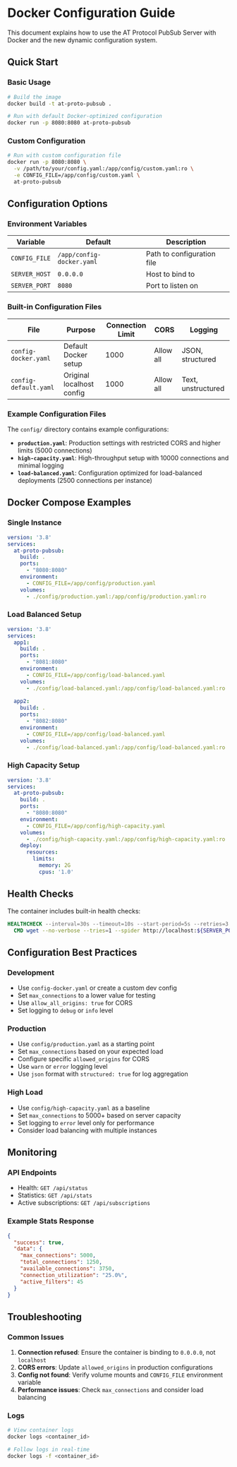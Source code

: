 # Docker Configuration Guide

This document explains how to use the AT Protocol PubSub Server with Docker and the new dynamic configuration system.

## Quick Start

### Basic Usage
```bash
# Build the image
docker build -t at-proto-pubsub .

# Run with default Docker-optimized configuration
docker run -p 8080:8080 at-proto-pubsub
```

### Custom Configuration
```bash
# Run with custom configuration file
docker run -p 8080:8080 \
  -v /path/to/your/config.yaml:/app/config/custom.yaml:ro \
  -e CONFIG_FILE=/app/config/custom.yaml \
  at-proto-pubsub
```

## Configuration Options

### Environment Variables

| Variable | Default | Description |
|----------|---------|-------------|
| `CONFIG_FILE` | `/app/config-docker.yaml` | Path to configuration file |
| `SERVER_HOST` | `0.0.0.0` | Host to bind to |
| `SERVER_PORT` | `8080` | Port to listen on |

### Built-in Configuration Files

| File | Purpose | Connection Limit | CORS | Logging |
|------|---------|------------------|------|---------|
| `config-docker.yaml` | Default Docker setup | 1000 | Allow all | JSON, structured |
| `config-default.yaml` | Original localhost config | 1000 | Allow all | Text, unstructured |

### Example Configuration Files

The `config/` directory contains example configurations:

- **`production.yaml`**: Production settings with restricted CORS and higher limits (5000 connections)
- **`high-capacity.yaml`**: High-throughput setup with 10000 connections and minimal logging
- **`load-balanced.yaml`**: Configuration optimized for load-balanced deployments (2500 connections per instance)

## Docker Compose Examples

### Single Instance
```yaml
version: '3.8'
services:
  at-proto-pubsub:
    build: .
    ports:
      - "8080:8080"
    environment:
      - CONFIG_FILE=/app/config/production.yaml
    volumes:
      - ./config/production.yaml:/app/config/production.yaml:ro
```

### Load Balanced Setup
```yaml
version: '3.8'
services:
  app1:
    build: .
    ports:
      - "8081:8080"
    environment:
      - CONFIG_FILE=/app/config/load-balanced.yaml
    volumes:
      - ./config/load-balanced.yaml:/app/config/load-balanced.yaml:ro
  
  app2:
    build: .
    ports:
      - "8082:8080"
    environment:
      - CONFIG_FILE=/app/config/load-balanced.yaml
    volumes:
      - ./config/load-balanced.yaml:/app/config/load-balanced.yaml:ro
```

### High Capacity Setup
```yaml
version: '3.8'
services:
  at-proto-pubsub:
    build: .
    ports:
      - "8080:8080"
    environment:
      - CONFIG_FILE=/app/config/high-capacity.yaml
    volumes:
      - ./config/high-capacity.yaml:/app/config/high-capacity.yaml:ro
    deploy:
      resources:
        limits:
          memory: 2G
          cpus: '1.0'
```

## Health Checks

The container includes built-in health checks:

```dockerfile
HEALTHCHECK --interval=30s --timeout=10s --start-period=5s --retries=3 \
  CMD wget --no-verbose --tries=1 --spider http://localhost:${SERVER_PORT}/api/status || exit 1
```

## Configuration Best Practices

### Development
- Use `config-docker.yaml` or create a custom dev config
- Set `max_connections` to a lower value for testing
- Use `allow_all_origins: true` for CORS
- Set logging to `debug` or `info` level

### Production
- Use `config/production.yaml` as a starting point
- Set `max_connections` based on your expected load
- Configure specific `allowed_origins` for CORS
- Use `warn` or `error` logging level
- Use `json` format with `structured: true` for log aggregation

### High Load
- Use `config/high-capacity.yaml` as a baseline
- Set `max_connections` to 5000+ based on server capacity
- Set logging to `error` level only for performance
- Consider load balancing with multiple instances

## Monitoring

### API Endpoints
- Health: `GET /api/status`
- Statistics: `GET /api/stats`
- Active subscriptions: `GET /api/subscriptions`

### Example Stats Response
```json
{
  "success": true,
  "data": {
    "max_connections": 5000,
    "total_connections": 1250,
    "available_connections": 3750,
    "connection_utilization": "25.0%",
    "active_filters": 45
  }
}
```

## Troubleshooting

### Common Issues

1. **Connection refused**: Ensure the container is binding to `0.0.0.0`, not `localhost`
2. **CORS errors**: Update `allowed_origins` in production configurations
3. **Config not found**: Verify volume mounts and `CONFIG_FILE` environment variable
4. **Performance issues**: Check `max_connections` and consider load balancing

### Logs
```bash
# View container logs
docker logs <container_id>

# Follow logs in real-time
docker logs -f <container_id>
```